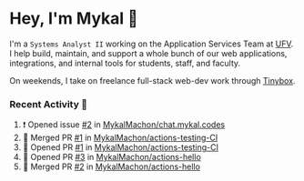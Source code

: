 # Hey, I'm Mykal 👋

I'm a `Systems Analyst II` working on the Application Services Team at [UFV](https://ufv.ca). 
I help build, maintain, and support a whole bunch of our web applications, integrations, and internal tools for students, staff, and faculty.

On weekends, I take on freelance full-stack web-dev work through [Tinybox](https://tinybox.dev).

### Recent Activity 🚀

<!--START_SECTION:activity-->
1. ❗ Opened issue [#2](https://github.com/MykalMachon/chat.mykal.codes/issues/2) in [MykalMachon/chat.mykal.codes](https://github.com/MykalMachon/chat.mykal.codes)
2. 🎉 Merged PR [#1](https://github.com/MykalMachon/actions-testing-CI/pull/1) in [MykalMachon/actions-testing-CI](https://github.com/MykalMachon/actions-testing-CI)
3. 💪 Opened PR [#1](https://github.com/MykalMachon/actions-testing-CI/pull/1) in [MykalMachon/actions-testing-CI](https://github.com/MykalMachon/actions-testing-CI)
4. 💪 Opened PR [#3](https://github.com/MykalMachon/actions-hello/pull/3) in [MykalMachon/actions-hello](https://github.com/MykalMachon/actions-hello)
5. 🎉 Merged PR [#2](https://github.com/MykalMachon/actions-hello/pull/2) in [MykalMachon/actions-hello](https://github.com/MykalMachon/actions-hello)
<!--END_SECTION:activity-->
